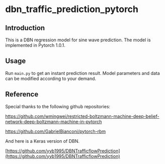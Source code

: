 # dbn_traffic_prediction_pytorch
## Introduction
This is a DBN regression model for sine wave prediction. The model is implemented in Pytorch 1.0.1.

## Usage
Run `main.py` to get an instant prediction result. Model parameters and data can be modified according to your demand.

## Reference
Special thanks to the following github repositories:

https://github.com/wmingwei/restricted-boltzmann-machine-deep-belief-network-deep-boltzmann-machine-in-pytorch

https://github.com/GabrielBianconi/pytorch-rbm

And here is a Keras version of DBN.

[https://github.com/yyb1995/DBNTrafficflowPrediction](https://github.com/yyb1995/DBNTrafficflowPrediction)

